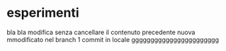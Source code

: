# esperimenti
bla bla modifica senza cancellare il contenuto precedente
nuova mmodificato nel branch 1 commit in locale
ggggggggggggggggggggggg


